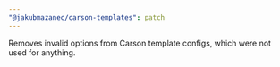 ```yaml
---
"@jakubmazanec/carson-templates": patch
---
```


Removes invalid options from Carson template configs, which were not used for anything.
